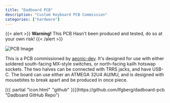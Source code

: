 ```yaml
---
title: "Dadboard PCB"
description: "Custom Keyboard PCB Commission"
categories: ["hardware"]
---
```

{{< alert >}}
**Warning!** This PCB Hasn't been produced and tested, do so at your own risk!
{{< /alert >}}

![PCB Image](dadboard.png)

This is a PCB commissioned by [aeonic-dev](https://github.com/aeonic-dev "Aeonic's GitHub"). It's designed for use with either soldered south-facing MX-style switches, or north-facing kailh hotswap sockets. The two halves can be connected with TRRS jacks, and have USB-C. The board can use either an ATMEGA 32U4 AU/MU, and is designed with mousebites to break apart and be produced in once piece.

<DIV align="justify">[{{ partial "icon.html" "github" }}](https://github.com/lfgberg/dadboard-pcb "Dadboard GitHub Repo")</DIV>